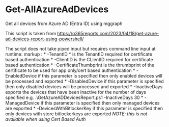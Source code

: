# Get-AllAzureAdDevices
Get all devices from Azure AD (Entra ID) using mggraph

This script is taken from https://o365reports.com/2023/04/18/get-azure-ad-devices-report-using-powershell/

The script does not take piped input but requires command line input at runtime:
markup :    * -TenantID 
              * is the TenantID required for certificate based authentication 
    * -ClientID 
        is the CLientID required for certificate based authentication
    * -CertificateThumbprint 
        is the thrumbprint of the certificate to be used for app only/cert based authentication
    * -EnabledDevice
        if this parameter is specified then only enabled devices will be processed and exported
    * -DisabledDevice 
        if this parameter is specified then only disabled devices will be processed and exported
    * -InactiveDays <num of days> 
        exports the devices that have been inactive for the number of days specified e.g. .\GetAzureADDevicesReport.ps1 -InactiveDays 30
    * -ManagedDevice
        if this parameter is specified then only managed devices are exported
    * -DevicesWithBitlockerKey 
        if this parameter is specified then only devices with store bitlockerkeys are exported 
        *NOTE: this is not available when using Cert Based Auth* 
